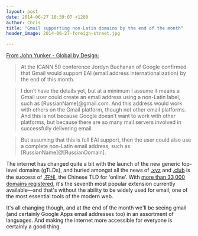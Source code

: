 ```yaml
---
layout: post
date: 2014-06-27 18:39:07 +1200
author: Chris
title: "Gmail supporting non-Latin domains by the end of the month"
header_image: 2014-06-27-foreign-street.jpg

---
```


<!-- excerpt -->

[From John Yunker - Global by Design:](http://www.globalbydesign.com/2014/06/26/gmail-non-latin-email-addresses/)

> At the ICANN 50 conference Jordyn Buchanan of Google confirmed that Gmail would support EAI (email address internationalization) by the end of this month.

> I don’t have the details yet, but at a minimum I assume it means a Gmail user could create an email address using a non-Latin label, such as [RussianName]@gmail.com. And this address would work with others on the Gmail platform, though not other email platforms. And this is not because Google doesn’t want to work with other platforms, but because there are so many mail servers involved in successfully delivering email.

>But assuming that this is full EAI support, then the user could also use a complete non-Latin email address, such as [RussianName]@[RussianDomain].

<!-- /excerpt -->

The internet has changed quite a bit with the launch of the new generic top-level domains (gTLDs), and buried amongst all the news of [.xyz](https://iwantmyname.com/domains/dot-xyz) and [.club](https://iwantmyname.com/domains/dot-club) is the success of [.在线](https://iwantmyname.com/domains/dot-%E5%9C%A8%E7%BA%BF), the Chinese TLD for 'online'. With [more than 33,000 domains registered](http://namestat.org/), it's the seventh most popular extension currently available—and that's without the ability to be widely used for email, one of the most essential tools of the modern web. 

It's all changing though, and at the end of the month we'll be seeing gmail (and certainly Google Apps email addresses too) in an assortment of languages. And making the internet more accessible for everyone is certainly a good thing.




